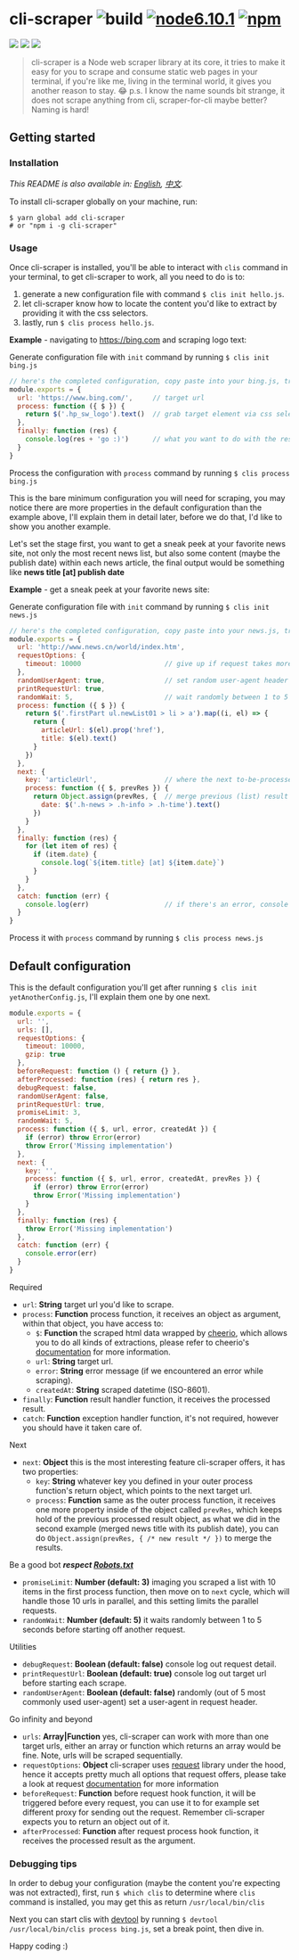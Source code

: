 # cli-scraper ![build](https://img.shields.io/circleci/project/github/j1wu/cli-scraper.svg) [![node6.10.1](https://img.shields.io/badge/node-6.10.1-green.svg)](https://nodejs.org/en/blog/release/v0.6.10/) [![npm](https://img.shields.io/npm/v/cli-scraper.svg)](https://www.npmjs.com/package/cli-scraper)

![](https://forthebadge.com/images/badges/built-with-love.svg)
![](https://forthebadge.com/images/badges/uses-js.svg)
![](https://forthebadge.com/images/badges/60-percent-of-the-time-works-every-time.svg)

> cli-scraper is a Node web scraper library at its core, it tries to make it easy for you to scrape and consume static web pages in your terminal, if you're like me, living in the terminal world, it gives you another reason to stay. :joy: p.s. I know the name sounds bit strange, it does not scrape anything from cli, scraper-for-cli maybe better? Naming is hard!

## Getting started

### Installation

*This README is also available in: [English](README.md), [中文](README.chs.md).*

To install cli-scraper globally on your machine, run:
```
$ yarn global add cli-scraper
# or "npm i -g cli-scraper"
```

### Usage

Once cli-scraper is installed, you'll be able to interact with `clis` command in your terminal,
to get cli-scraper to work, all you need to do is to:

1. generate a new configuration file with command `$ clis init hello.js`.
2. let cli-scraper know how to locate the content you'd like to extract by providing it with the css selectors.
3. lastly, run `$ clis process hello.js`.

**Example** - navigating to https://bing.com and scraping logo text:

Generate configuration file with `init` command by running `$ clis init bing.js`
```js
// here's the completed configuration, copy paste into your bing.js, try it out.
module.exports = {
  url: 'https://www.bing.com/',     // target url
  process: function ({ $ }) {
    return $('.hp_sw_logo').text()  // grab target element via css selector, then get the text out of it
  },
  finally: function (res) {
    console.log(res + 'go :)')      // what you want to do with the result
  }
}
```
Process the configuration with `process` command by running `$ clis process bing.js`

This is the bare minimum configuration you will need for scraping, you may notice there are more properties
in the default configuration than the example above, I'll explain them in detail later, before we do that, I'd like to show you another example.

Let's set the stage first, you want to get a sneak peek at your favorite news site, not only the most recent news list, but also
some content (maybe the publish date) within each news article, the final output would be something like **news title [at] publish date**

**Example** - get a sneak peek at your favorite news site:

Generate configuration file with `init` command by running `$ clis init news.js`
```js
// here's the completed configuration, copy paste into your news.js, try it out.
module.exports = {
  url: 'http://www.news.cn/world/index.htm',
  requestOptions: {
    timeout: 10000                     // give up if request takes more than 10 seconds
  },
  randomUserAgent: true,               // set random user-agent header when requesting
  printRequestUrl: true,
  randomWait: 5,                       // wait randomly between 1 to 5 seconds before another request
  process: function ({ $ }) {
    return $('.firstPart ul.newList01 > li > a').map((i, el) => {
      return {
        articleUrl: $(el).prop('href'),
        title: $(el).text()
      }
    })
  },
  next: {
    key: 'articleUrl',                 // where the next to-be-processed article url is stored
    process: function ({ $, prevRes }) {
      return Object.assign(prevRes, {  // merge previous (list) result with new result (article page content)
        date: $('.h-news > .h-info > .h-time').text()
      })
    }
  },
  finally: function (res) {
    for (let item of res) {
      if (item.date) {
        console.log(`${item.title} [at] ${item.date}`)
      }
    }
  },
  catch: function (err) {
    console.log(err)                   // if there's an error, console log it out
  }
}
```
Process it with `process` command by running `$ clis process news.js`

## Default configuration

This is the default configuration you'll get after running `$ clis init yetAnotherConfig.js`, I'll explain them one by one next.
```js
module.exports = {
  url: '',
  urls: [],
  requestOptions: {
    timeout: 10000,
    gzip: true
  },
  beforeRequest: function () { return {} },
  afterProcessed: function (res) { return res },
  debugRequest: false,
  randomUserAgent: false,
  printRequestUrl: true,
  promiseLimit: 3,
  randomWait: 5,
  process: function ({ $, url, error, createdAt }) {
    if (error) throw Error(error)
    throw Error('Missing implementation')
  },
  next: {
    key: '',
    process: function ({ $, url, error, createdAt, prevRes }) {
      if (error) throw Error(error)
      throw Error('Missing implementation')
    }
  },
  finally: function (res) {
    throw Error('Missing implementation')
  },
  catch: function (err) {
    console.error(err)
  }
}
```
Required
- `url`: **String** target url you'd like to scrape.
- `process`: **Function** process function, it receives an object as argument, within that object, you have access to:
  - `$`: **Function** the scraped html data wrapped by [cheerio](https://github.com/cheeriojs/cheerio), which allows you to do all kinds of extractions,
  please refer to cheerio's [documentation](https://cheerio.js.org/) for more information.
  - `url`: **String** target url.
  - `error`: **String** error message (if we encountered an error while scraping).
  - `createdAt`: **String** scraped datetime (ISO-8601).
- `finally`: **Function** result handler function, it receives the processed result.
- `catch`: **Function** exception handler function, it's not required, however you should have it taken care of.

Next
- `next`: **Object** this is the most interesting feature cli-scraper offers, it has two properties:
  - `key`: **String** whatever key you defined in your outer process function's return object, which points to the next target url.
  - `process`: **Function** same as the outer process function, it receives one more property inside of the object called
 `prevRes`, which keeps hold of the previous processed result object, as what we did in the second example (merged news title with its publish date), you can do
`Object.assign(prevRes, { /* new result */ })` to merge the results.

Be a good bot ***respect [Robots.txt](http://www.robotstxt.org/)***
- `promiseLimit`: **Number (default: 3)** imaging you scraped a list with 10 items in the first process function, then move on to `next` cycle, which will handle those 10 urls in parallel, and this setting limits the parallel requests.
- `randomWait`: **Number (default: 5)** it waits randomly between 1 to 5 seconds before starting off another request.

Utilities
- `debugRequest`: **Boolean (default: false)** console log out request detail.
- `printRequestUrl`: **Boolean (default: true)** console log out target url before starting each scrape.
- `randomUserAgent`: **Boolean (default: false)** randomly (out of 5 most commonly used user-agent) set a user-agent in request header.

Go infinity and beyond
- `urls`: **Array|Function** yes, cli-scraper can work with more than one target urls, either an array or function which returns an array would be fine. Note, urls will be scraped sequentially.
- `requestOptions`: **Object** cli-scraper uses [request](https://github.com/request/request) library under the hood,
hence it accepts pretty much all options that request offers, please take a look at request
[documentation](https://github.com/request/request#requestoptions-callback) for more information
- `beforeRequest`: **Function** before request hook function, it will be triggered before every request, you can use it
to for example set different proxy for sending out the request. Remember cli-scraper expects you to return an object out of it.
- `afterProcessed`: **Function** after request process hook function, it receives the processed result as the argument.

### Debugging tips

In order to debug your configuration (maybe the content you're expecting was not extracted), first, run `$ which clis` to determine where `clis` command is installed, you may get this as return `/usr/local/bin/clis`

Next you can start clis with [devtool](https://github.com/Jam3/devtool) by running `$ devtool /usr/local/bin/clis process bing.js`, set a break point, then dive in.

Happy coding :)
